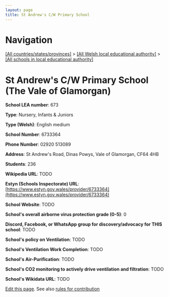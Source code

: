 ```yaml
---
layout: page
title: St Andrew's C/W Primary School
---
```

# Navigation

[[All countries/states/provinces]](../../..) > [[All Welsh local educational authority]](../..) > [[All schools in local educational authority]](..)

# St Andrew's C/W Primary School (The Vale of Glamorgan)

**School LEA number**: 673

**Type**: Nursery, Infants & Juniors

**Type (Welsh)**: English medium

**School Number**: 6733364

**Phone Number**: 02920 513089

**Address**: St Andrew's Road, Dinas Powys, Vale of Glamorgan, CF64 4HB

**Students**: 236

**Wikipedia URL**: TODO

**Estyn (Schools Inspectorate) URL**: [https://www.estyn.gov.wales/provider/6733364](https://www.estyn.gov.wales/provider/6733364)

**School Website**: TODO

**School's overall airborne virus protection grade (0-5)**: 0

**Discord, Facebook, or WhatsApp group for discovery/advocacy for THIS school**: TODO

**School's policy on Ventilation**: TODO

**School's Ventilation Work Completion**: TODO

**School's Air-Purification**: TODO

**School's CO2 monitoring to actively drive ventilation and filtration**: TODO

**School's Wikidata URL**: TODO




[Edit this page](https://github.com/VentilationProject/Wales/edit/prif/./The_Vale_of_Glamorgan/St_Andrew's_C_W_Primary_School.md). See also [rules for contribution](../../../contribution-rules/)
